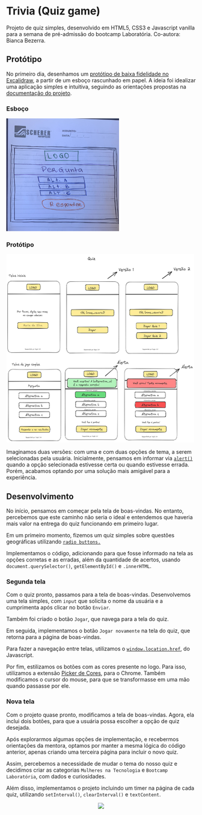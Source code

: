 # Trivia (Quiz game)

Projeto de quiz simples, desenvolvido em HTML5, CSS3 e Javascript vanilla para a semana de pré-admissão do bootcamp Laboratória. Co-autora: Bianca Bezerra.

## Protótipo

No primeiro dia, desenhamos um [protótipo de baixa fidelidade no Excalidraw](https://excalidraw.com/#room=4fc4be9dae96bca52fa8,1XD_s--8ZEVYqWIdQJ_-Pg), a partir de um esboço rascunhado em papel. A ideia foi idealizar uma aplicação simples e intuitiva, seguindo as orientações propostas na [documentação do projeto](https://github.com/Laboratoria/bootcamp/blob/v6.3.0/projects/00-trivia/README.pt.md).

### Esboço
<img src="/assets/imagens_prototipo/prototipo_esboco.jpeg" width="300" height="300"/>

### Protótipo
<img src="/assets/imagens_prototipo/quizGame.png" width="500" height="500" />


Imaginamos duas versões: com uma e com duas opções de tema, a serem selecionadas pela usuária. Inicialmente, pensamos em informar via [```alert()```]( https://www.devmedia.com.br/alert-em-javascript/37208) quando a opção selecionada estivesse certa ou quando estivesse errada. Porém, acabamos optando por uma solução mais amigável para a experiência.

## Desenvolvimento

No início, pensamos em começar pela tela de boas-vindas. No entanto, percebemos que este caminho não seria o ideal e entendemos que haveria mais valor na entrega do quiz funcionando em primeiro lugar. 

Em um primeiro momento, fizemos um quiz simples sobre questões geográficas utilizando [```radio buttons.```](https://materialpublic.imd.ufrn.br/curso/disciplina/3/10/3/13)

Implementamos o código, adicionando para que fosse informado na tela as opções corretas e as erradas, além da quantidade de acertos, usando ```document.querySelector()```, ```getElementById()``` e ```.innerHTML```.

### Segunda tela

Com o quiz pronto, passamos para a tela de boas-vindas. Desenvolvemos uma tela simples, com ```input``` que solicita o nome da usuária e a cumprimenta após clicar no botão ```Enviar```.

Também foi criado o botão ```Jogar```, que navega para a tela do quiz. 

Em seguida, implementamos o botão ```Jogar novamente``` na tela do quiz, que retorna para a página de boas-vindas.

Para fazer a navegação entre telas, utilizamos o [```window.location.href```](https://www.devmedia.com.br/javascript-redirect-redirecionando-o-usuario-com-window-location/39809), do Javascript.

Por fim, estilizamos os botões com as cores presente no logo. Para isso, utilizamos a extensão [Picker de Cores](https://chrome.google.com/webstore/detail/color-picker-for-chrome/clldacgmdnnanihiibdgemajcfkmfhia?hl=pt-PT), para o Chrome. Também modificamos o cursor do mouse, para que se transformasse em uma mão quando passasse por ele.

### Nova tela

Com o projeto quase pronto, modificamos a tela de boas-vindas. Agora, ela inclui dois botões, para que a usuária possa escolher a opção de quiz desejada.

Após explorarmos algumas opções de implementação, e recebermos orientações da mentora, optamos por manter a mesma lógica do código anterior, apenas criando uma terceira página para incluir o novo quiz.

Assim, percebemos a necessidade de mudar o tema do nosso quiz e decidimos criar as categorias 
```Mulheres na Tecnologia``` e ```Bootcamp Laboratória```, com dados e curiosidades.

Além disso, implementamos o projeto incluindo um timer na página de cada quiz, utilizando ```setInterval()```, ```clearInterval()``` e ```textContent```.

<div align="center">
<img src="https://github.com/renataarruda/trivia-laboratoria/assets/91355221/8e96b67b-7acb-43ba-95ff-000636b0fcf2" /></div>
